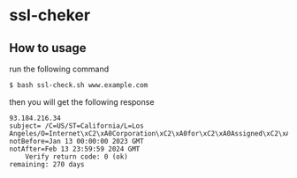 # ssl-cheker

## How to usage
run the following command
```sh
$ bash ssl-check.sh www.example.com
```

then you will get the following response
```
93.184.216.34
subject= /C=US/ST=California/L=Los Angeles/O=Internet\xC2\xA0Corporation\xC2\xA0for\xC2\xA0Assigned\xC2\xA0Names\xC2\xA0and\xC2\xA0Numbers/CN=www.example.org
notBefore=Jan 13 00:00:00 2023 GMT
notAfter=Feb 13 23:59:59 2024 GMT
    Verify return code: 0 (ok)
remaining: 270 days
```

